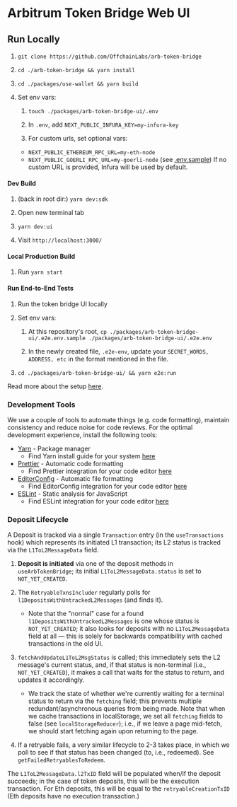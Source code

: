 # Arbitrum Token Bridge Web UI

## Run Locally

1. `git clone https://github.com/OffchainLabs/arb-token-bridge`

2. `cd ./arb-token-bridge && yarn install`

3. `cd ./packages/use-wallet && yarn build`

4. Set env vars:

   1. `touch ./packages/arb-token-bridge-ui/.env`

   2. In `.env`, add `NEXT_PUBLIC_INFURA_KEY=my-infura-key`

   3. For custom urls, set optional vars:

   - `NEXT_PUBLIC_ETHEREUM_RPC_URL=my-eth-node`
   - `NEXT_PUBLIC_GOERLI_RPC_URL=my-goerli-node`
     (see [.env.sample](./packages/arb-token-bridge-ui/.env.sample))
     If no custom URL is provided, Infura will be used by default.

#### Dev Build

1. (back in root dir:) `yarn dev:sdk`

2. Open new terminal tab

3. `yarn dev:ui`

4. Visit `http://localhost:3000/`

#### Local Production Build

1. Run `yarn start`

#### Run End-to-End Tests

1. Run the token bridge UI locally

2. Set env vars:

   1. At this repository's root, `cp ./packages/arb-token-bridge-ui/.e2e.env.sample ./packages/arb-token-bridge-ui/.e2e.env`

   2. In the newly created file, `.e2e-env`, update your `SECRET_WORDS, ADDRESS, etc` in the format mentioned in the file.

3. `cd ./packages/arb-token-bridge-ui/ && yarn e2e:run`

Read more about the setup [here](/packages/arb-token-bridge-ui/tests/e2e/README.md).

### Development Tools

We use a couple of tools to automate things (e.g. code formatting), maintain consistency and reduce noise for code reviews. For the optimal development experience, install the following tools:

- [Yarn](https://classic.yarnpkg.com) - Package manager
  - Find Yarn install guide for your system [here](https://classic.yarnpkg.com/en/docs/install)
- [Prettier](https://prettier.io) - Automatic code formatting
  - Find Prettier integration for your code editor [here](https://prettier.io/docs/en/editors.html)
- [EditorConfig](https://editorconfig.org) - Automatic file formatting
  - Find EditorConfig integration for your code editor [here](https://editorconfig.org/#download)
- [ESLint](https://eslint.org) - Static analysis for JavaScript
  - Find ESLint integration for your code editor [here](https://eslint.org/docs/latest/user-guide/integrations#editors)

### Deposit Lifecycle

A Deposit is tracked via a single `Transaction` entry (in the `useTransactions` hook) which represents its initiated L1 transaction; its L2 status is tracked via the `L1ToL2MessageData` field.

1. **Deposit is initiated** via one of the deposit methods in `useArbTokenBridge`; its initial `L1ToL2MessageData.status` is set to `NOT_YET_CREATED`.

2. The `RetryableTxnsIncluder` regularly polls for `l1DepositsWithUntrackedL2Messages` (and finds it).

   - Note that the "normal" case for a found `l1DepositsWithUntrackedL2Messages` is one whose status is `NOT_YET_CREATED`; it also looks for deposits with no `L1ToL2MessageData` field at all — this is solely for backwards compatibility with cached transactions in the old UI.

3. `fetchAndUpdateL1ToL2MsgStatus` is called; this immediately sets the L2 message's current status, and, if that status is non-terminal (i.e., `NOT_YET_CREATED`), it makes a call that waits for the status to return, and updates it accordingly.

   - We track the state of whether we're currently waiting for a terminal status to return via the `fetching` field; this prevents multiple redundant/asynchronous queries from being made. Note that when we cache transactions in localStorage, we set all `fetching` fields to false (see `localStorageReducer`); i.e., if we leave a page mid-fetch, we should start fetching again upon returning to the page.

4. If a retryable fails, a very similar lifecycle to 2-3 takes place, in which we poll to see if that status has been changed (to, i.e., redeemed). See `getFailedRetryablesToRedeem`.

The `L1ToL2MessageData.l2TxID` field will be populated when/if the deposit succeeds; in the case of token deposits, this will be the execution transaction. For Eth deposits, this will be equal to the `retryableCreationTxID` (Eth deposits have no execution transaction.)
